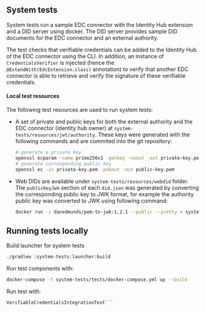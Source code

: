## System tests

System tests run a sample EDC connector with the Identity Hub extension and a DID server using docker. The DID server provides sample DID documents for the EDC connector and an external authority.

The test checks that verifiable credentials can be added to the Identity Hub of the EDC connector using the CLI. In addition, an instance of `CredentialsVerifier` is injected (hence the `@ExtendWith(EdcExtension.class)` annotation) to verify that another EDC connector is able to retrieve and verify the signature of these verifiable credentials.

#### Local test resources

The following test resources are used to run system tests:

- A set of private and public keys for both the external authority and the EDC connector (identity hub owner) at `system-tests/resources/jwt/authority`. These keys were generated with the following commands and are commited into the git repository:

    ```bash
    # generate a private key
    openssl ecparam -name prime256v1 -genkey -noout -out private-key.pem
    # generate corresponding public key
    openssl ec -in private-key.pem -pubout -out public-key.pem
    ```
  
- Web DIDs are available under `system-tests/resources/webdid` folder. The `publicKeyJwk` section of each `did.json` was generated by converting the corresponding public key to JWK format, for example the authority public key was converted to JWK using following command:

    ```bash
    docker run -i danedmunds/pem-to-jwk:1.2.1 --public --pretty < system-tests/tests/resources/jwt/participant/public-key.pem
    ```

## Running tests locally 

Build launcher for system tests

```bash
./gradlew :system-tests:launcher:build
```

Run test components with:

```bash
docker-compose -f system-tests/tests/docker-compose.yml up --build
```

Run test with:

```bash
VerifiableCredentialsIntegrationTest```